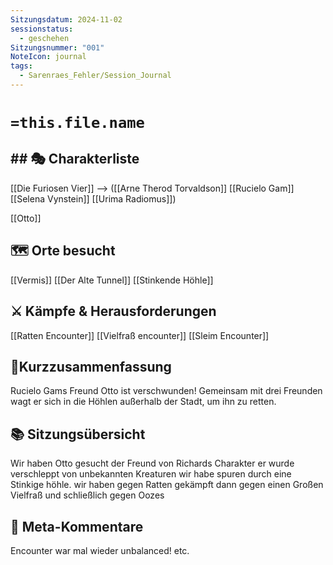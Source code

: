 ```yaml
---
Sitzungsdatum: 2024-11-02
sessionstatus:
  - geschehen
Sitzungsnummer: "001"
NoteIcon: journal
tags:
  - Sarenraes_Fehler/Session_Journal
---
```

# `=this.file.name`
## ## 🎭 Charakterliste 
[[Die Furiosen Vier]] -->
([[Arne Therod Torvaldson]] [[Rucielo Gam]] [[Selena Vynstein]] [[Urima Radiomus]])

[[Otto]]
## 🗺️ Orte besucht
[[Vermis]]
[[Der Alte Tunnel]]
[[Stinkende Höhle]]

## ⚔️ Kämpfe & Herausforderungen
[[Ratten Encounter]]
[[Vielfraß encounter]]
[[Sleim Encounter]]

## 📜Kurzzusammenfassung
Rucielo Gams Freund Otto ist verschwunden! Gemeinsam mit drei Freunden wagt er sich in die Höhlen außerhalb der Stadt, um ihn zu retten.

## 📚 Sitzungsübersicht
Wir haben Otto gesucht der Freund von Richards Charakter er wurde verschleppt von unbekannten Kreaturen wir habe spuren durch eine Stinkige höhle. wir haben gegen Ratten gekämpft dann gegen einen Großen Vielfraß und schließlich gegen Oozes

## 🎲 Meta-Kommentare
Encounter war mal wieder unbalanced! etc.



